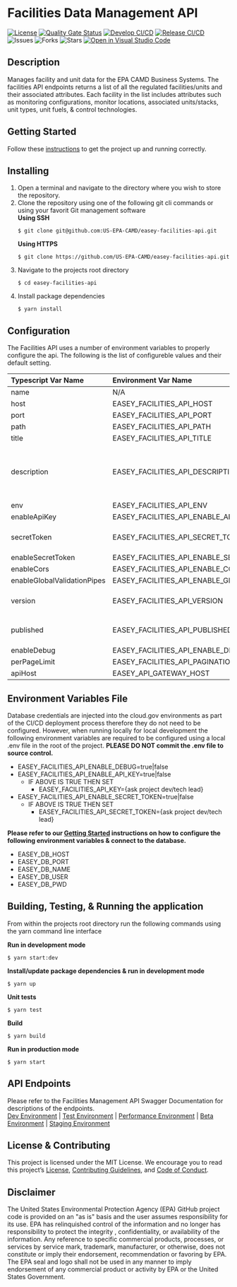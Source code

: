 # Facilities Data Management API

[![License](https://img.shields.io/github/license/US-EPA-CAMD/easey-facilities-api)](https://github.com/US-EPA-CAMD/easey-facilities-api/blob/develop/LICENSE)
[![Quality Gate Status](https://sonarcloud.io/api/project_badges/measure?project=US-EPA-CAMD_easey-facilities-api&metric=alert_status)](https://sonarcloud.io/dashboard?id=US-EPA-CAMD_easey-facilities-api)
[![Develop CI/CD](https://github.com/US-EPA-CAMD/easey-facilities-api/workflows/Develop%20Branch%20Workflow/badge.svg)](https://github.com/US-EPA-CAMD/easey-facilities-api/actions)
[![Release CI/CD](https://github.com/US-EPA-CAMD/easey-facilities-api/workflows/Release%20Branch%20Workflow/badge.svg)](https://github.com/US-EPA-CAMD/easey-facilities-api/actions)
![Issues](https://img.shields.io/github/issues/US-EPA-CAMD/easey-facilities-api)
![Forks](https://img.shields.io/github/forks/US-EPA-CAMD/easey-facilities-api)
![Stars](https://img.shields.io/github/stars/US-EPA-CAMD/easey-facilities-api)
[![Open in Visual Studio Code](https://open.vscode.dev/badges/open-in-vscode.svg)](https://open.vscode.dev/US-EPA-CAMD/easey-facilities-api)

## Description
Manages facility and unit data for the EPA CAMD Business Systems. The facilities API endpoints returns a list of all the regulated facilities/units and their associated attributes. Each facility in the list includes attributes such as monitoring configurations, monitor locations, associated units/stacks, unit types, unit fuels, & control technologies.​

## Getting Started
Follow these [instructions](https://github.com/US-EPA-CAMD/devops/blob/master/GETTING-STARTED.md) to get the project up and running correctly.

## Installing
1. Open a terminal and navigate to the directory where you wish to store the repository.
2. Clone the repository using one of the following git cli commands or using your favorit Git management software<br>
    **Using SSH**
    ```
    $ git clone git@github.com:US-EPA-CAMD/easey-facilities-api.git
    ```
    **Using HTTPS**
    ```
    $ git clone https://github.com/US-EPA-CAMD/easey-facilities-api.git
    ```
3. Navigate to the projects root directory
    ```
    $ cd easey-facilities-api
    ```
4. Install package dependencies
    ```
    $ yarn install
    ```

## Configuration
The Facilities API uses a number of environment variables to properly configure the api. The following is the list of configureble values and their default setting.

| Typescript Var Name | Environment Var Name | Default Value | Comment |
| :------------------ | :------------------- | :------------ | :------ |
| name | N/A | facilities-api | Fixed value |
| host | EASEY_FACILITIES_API_HOST | localhost | Configurable
| port | EASEY_FACILITIES_API_PORT | 8020 | Configurable |
| path | EASEY_FACILITIES_API_PATH | facilities-mgmt | Configurable |
| title | EASEY_FACILITIES_API_TITLE | Facilities Management | Configurable |
| description | EASEY_FACILITIES_API_DESCRIPTION | Facility management API endpoints for power sector facilities and their attributes (e.g. units, stacks, and owners) | Configurable |
| env | EASEY_FACILITIES_API_ENV | local-dev | Configurable |
| enableApiKey | EASEY_FACILITIES_API_ENABLE_API_KEY | false | Configurable |
| secretToken | EASEY_FACILITIES_API_SECRET_TOKEN | *** | Dynamically set by CI/CD workflow |
| enableSecretToken | EASEY_FACILITIES_API_ENABLE_SECRET_TOKEN | false | Configurable |
| enableCors | EASEY_FACILITIES_API_ENABLE_CORS | true | Configurable |
| enableGlobalValidationPipes | EASEY_FACILITIES_API_ENABLE_GLOBAL_VALIDATION_PIPE | true | Configurable |
| version | EASEY_FACILITIES_API_VERSION | v0.0.0 | Dynamically set by CI/CD workflow |
| published | EASEY_FACILITIES_API_PUBLISHED | local | Dynamically set by CI/CD workflow |
| enableDebug | EASEY_FACILITIES_API_ENABLE_DEBUG | false | Configurable |
| perPageLimit | EASEY_FACILITIES_API_PAGINATION_MAX_PER_PAGE | 500 | Configurable |
| apiHost | EASEY_API_GATEWAY_HOST | api.epa.gov/easey/dev | Configurable |

## Environment Variables File
Database credentials are injected into the cloud.gov environments as part of the CI/CD deployment process therefore they do not need to be configured. However, when running locally for local development the following environment variables are required to be configured using a local .env file in the root of the project. **PLEASE DO NOT commit the .env file to source control.**

- EASEY_FACILITIES_API_ENABLE_DEBUG=true|false
- EASEY_FACILITIES_API_ENABLE_API_KEY=true|false
  - IF ABOVE IS TRUE THEN SET
    - EASEY_FACILITIES_API_KEY={ask project dev/tech lead}
- EASEY_FACILITIES_API_ENABLE_SECRET_TOKEN=true|false
  - IF ABOVE IS TRUE THEN SET
    - EASEY_FACILITIES_API_SECRET_TOKEN={ask project dev/tech lead}

**Please refer to our [Getting Started](https://github.com/US-EPA-CAMD/devops/blob/master/GETTING-STARTED.md) instructions on how to configure the following environment variables & connect to the database.**
- EASEY_DB_HOST
- EASEY_DB_PORT
- EASEY_DB_NAME
- EASEY_DB_USER
- EASEY_DB_PWD

## Building, Testing, & Running the application
From within the projects root directory run the following commands using the yarn command line interface

**Run in development mode**
```
$ yarn start:dev
```

**Install/update package dependencies & run in development mode**
```
$ yarn up
```

**Unit tests**
```
$ yarn test
```

**Build**
```
$ yarn build
```

**Run in production mode**
```
$ yarn start
```

## API Endpoints
Please refer to the Facilities Management API Swagger Documentation for descriptions of the endpoints.<br>
[Dev Environment](https://api.epa.gov/easey/dev/facilities-mgmt/swagger/) | [Test Environment](https://api.epa.gov/easey/test/facilities-mgmt/swagger/) | [Performance Environment](https://api.epa.gov/easey/perf/facilities-mgmt/swagger/) | [Beta Environment](https://api.epa.gov/easey/beta/facilities-mgmt/swagger/) | [Staging Environment](https://api.epa.gov/easey/staging/facilities-mgmt/swagger/)

## License & Contributing
This project is licensed under the MIT License. We encourage you to read this project’s [License](LICENSE), [Contributing Guidelines](CONTRIBUTING.md), and [Code of Conduct](CODE-OF-CONDUCT.md).

## Disclaimer
The United States Environmental Protection Agency (EPA) GitHub project code is provided on an "as is" basis and the user assumes responsibility for its use. EPA has relinquished control of the information and no longer has responsibility to protect the integrity , confidentiality, or availability of the information. Any reference to specific commercial products, processes, or services by service mark, trademark, manufacturer, or otherwise, does not constitute or imply their endorsement, recommendation or favoring by EPA. The EPA seal and logo shall not be used in any manner to imply endorsement of any commercial product or activity by EPA or the United States Government.

